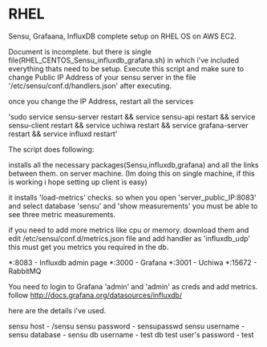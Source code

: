 # RHEL
Sensu, Grafaana, InfluxDB complete setup on RHEL OS on AWS EC2.

Document is incomplete. but there is single file(RHEL_CENTOS_Sensu_influxdb_grafana.sh) in which i've included everything thats need to be setup.
Execute this script and make sure to change Public IP Address of your sensu server in the file '/etc/sensu/conf.d/handlers.json' after executing.

once you change the IP Address, restart all the services

'sudo service sensu-server restart && service sensu-api restart && service sensu-client restart && service uchiwa restart && service grafana-server restart && service influxd restart'


The script does following:

installs all the necessary packages(Sensu,influxdb,grafana) and all the links between them. on server machine. (Im doing this on single machine, if this is working i hope setting up client is easy)

it installs 'load-metrics' checks. so when you open 'server_public_IP:8083' and select database 'sensu' and 'show measurements' you must be able to see three metric measurements.

if you need to add more metrics like cpu or memory. download them and edit /etc/sensu/conf.d/metrics.json file and add handler as 'influxdb_udp' this must get you metrics you required in the db.

*:8083 - Influxdb admin page
*:3000 - Grafana
*:3001 - Uchiwa
*:15672 - RabbitMQ

You need to login to Grafana 'admin' and 'admin' as creds and add metrics. follow http://docs.grafana.org/datasources/influxdb/

here are the details i've used.

sensu host - /sensu
sensu password - sensupasswd
sensu username - sensu
database - sensu
db username - test
db test user's password - test
